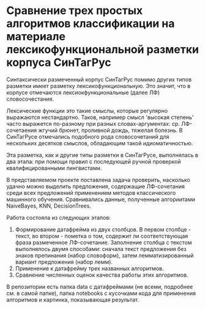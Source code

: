 # Сравнение трех простых алгоритмов классификации на материале лексикофункциональной разметки корпуса СинТагРус

Синтаксически размеченный корпус СинТагРус помимо других типов разметки имеет разметку лексикофункциональную. Это значит, что в корпусе отмечаются лексиокфункциональные (далее ЛФ) словосочестания.

Лексические функции это такие смыслы, которые регулярно выражаются нестандартно. Таков, например смысл 'высокая степень' часто выражется по-разному при разных словах-аргументах: ср. ЛФ-сочетаения жгучий брюнет, проливной дождь, тяжелая болезнь. В СинТагРусе отмечались подобного рода словосочетаний для нескольких десятков смыслов, обладающим такой идиоматичностью. 

Эта разметка, как и другие типы разметки в СинТагРусе, выполнялась в два этапа: при помощи правил с последующей ручной проверкой квалифицированными лингвистами.

В представляемом проекте поставлена задача проверить, насколько удачно можно выделить предложения, содержащие ЛФ-сочетания среди всех предложений применением методов классического машинного обучения. Сравнивались данные, полученные алгориитами NaiveBayes, KNN, DecisionTrees.

Работа состояла из следующих этапов:

1. Формирование датафрейма из двух столбцов. В первом столбце - текст, во втором - пометка о  том, содержит ли соответствующая фраза размеченное ЛФ-сочетание. Заполнение столбца с текстом выполнялось двумя способами: сначала текст предложения без знаков препинания (набор словоформ), затем лемматизированный вариант предложения (набор лемм).
2. Применение к датафрейму трех названных алгоритмов.
3. Сравнение численных оценок качества работы этих алгоритмов.

В репозитории есть папка data с датафреймами (не всеми, подробнее см. в самой папке), папка notebooks с кусочками кода для применения алгоритмов и картинка, показывающая результат.



